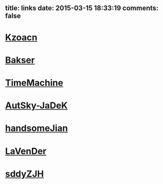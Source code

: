title: links
date: 2015-03-15 18:33:19
comments: false
---
# [Kzoacn](http://kzoacn.is-programmer.com/)
# [Bakser](http://bakser.gitcafe.com/)
# [TimeMachine](http://timeplayer.blog.163.com/)
# [AutSky-JaDeK](http://www.cnblogs.com/autsky-jadek)
# [handsomeJian](http://handsomejian.logdown.com/)
# [LaVenDer](http://lavender.logdown.com/)
# [sddyZJH](http://blog.csdn.net/sddyzjh)